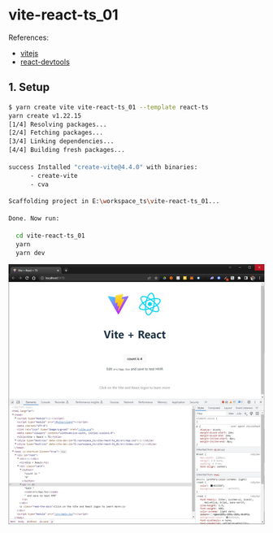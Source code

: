 # vite-react-ts_01

References:
* [vitejs](https://vitejs.dev/guide/)
* [react-devtools](https://reactjs.org/link/react-devtools)

## 1. Setup
```sh
$ yarn create vite vite-react-ts_01 --template react-ts
yarn create v1.22.15
[1/4] Resolving packages...
[2/4] Fetching packages...
[3/4] Linking dependencies...
[4/4] Building fresh packages...

success Installed "create-vite@4.4.0" with binaries:
      - create-vite
      - cva

Scaffolding project in E:\workspace_ts\vite-react-ts_01...

Done. Now run:

  cd vite-react-ts_01
  yarn
  yarn dev
```
![homepage](docs/img/homepage.jpg)
